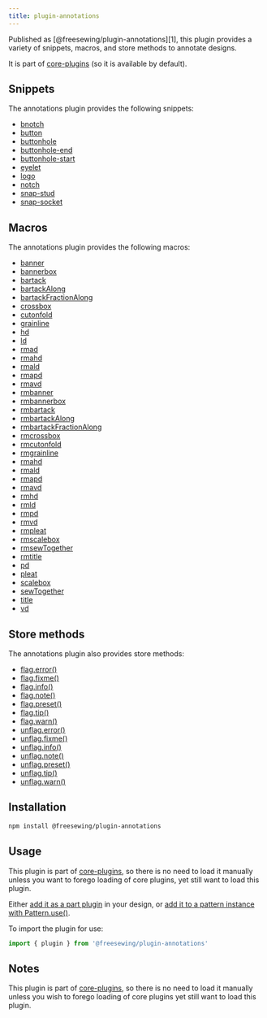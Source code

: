 ```yaml
---
title: plugin-annotations
---
```


Published as [@freesewing/plugin-annotations][1], this plugin provides a
variety of snippets, macros, and store methods to annotate designs. 

It is part of [core-plugins](/reference/plugins/core) (so it is available by default).

## Snippets
The annotations plugin provides the following snippets:

- [bnotch](/reference/snippets/button)
- [button](/reference/snippets/button)
- [buttonhole](/reference/snippets/button)
- [buttonhole-end](/reference/snippets/button)
- [buttonhole-start](/reference/snippets/button)
- [eyelet](/reference/snippets/eyelet)
- [logo](/reference/snippets/logo)
- [notch](/reference/snippets/button)
- [snap-stud](/reference/snippets/snap-stud)
- [snap-socket](/reference/snippets/snap-socket)

## Macros
The annotations plugin provides the following macros:

- [banner](/reference/macros/banner)
- [bannerbox](/reference/macros/bannerbox)
- [bartack](/reference/macros/bartack)
- [bartackAlong](/reference/macros/bartackalong)
- [bartackFractionAlong](/reference/macros/bartackfractionalong)
- [crossbox](/reference/macros/crossbox)
- [cutonfold](/reference/macros/cutonfold)
- [grainline](/reference/macros/grainline)
- [hd](/reference/macros/hd)
- [ld](/reference/macros/ld)
- [rmad](/reference/macros/rmad)
- [rmahd](/reference/macros/rmahd)
- [rmald](/reference/macros/rmald)
- [rmapd](/reference/macros/rmapd)
- [rmavd](/reference/macros/rmavd)
- [rmbanner](/reference/macros/rmbanner)
- [rmbannerbox](/reference/macros/rmbannerbox)
- [rmbartack](/reference/macros/rmbartack)
- [rmbartackAlong](/reference/macros/rmbartackalong)
- [rmbartackFractionAlong](/reference/macros/rmbartackfractionalong)
- [rmcrossbox](/reference/macros/rmcrossbox)
- [rmcutonfold](/reference/macros/rmcutonfold)
- [rmgrainline](/reference/macros/rmgrainline)
- [rmahd](/reference/macros/rmahd)
- [rmald](/reference/macros/rmald)
- [rmapd](/reference/macros/rmapd)
- [rmavd](/reference/macros/rmavd)
- [rmhd](/reference/macros/rmhd)
- [rmld](/reference/macros/rmld)
- [rmpd](/reference/macros/rmpd)
- [rmvd](/reference/macros/rmvd)
- [rmpleat](/reference/macros/rmpleat)
- [rmscalebox](/reference/macros/rmscalebox)
- [rmsewTogether](/reference/macros/rmsewtogether)
- [rmtitle](/reference/macros/rmtitle)
- [pd](/reference/macros/pd)
- [pleat](/reference/macros/pleat)
- [scalebox](/reference/macros/scalebox)
- [sewTogether](/reference/macros/sewtogether)
- [title](/reference/macros/title)
- [vd](/reference/macros/vd)

## Store methods
The annotations plugin also provides store methods:

- [flag.error()](/reference/store-methods/flag.error)
- [flag.fixme()](/reference/store-methods/flag.fixme)
- [flag.info()](/reference/store-methods/flag.info)
- [flag.note()](/reference/store-methods/flag.note)
- [flag.preset()](/reference/store-methods/flag.preset)
- [flag.tip()](/reference/store-methods/flag.tip)
- [flag.warn()](/reference/store-methods/flag.warn)
- [unflag.error()](/reference/store-methods/unflag.error)
- [unflag.fixme()](/reference/store-methods/unflag.fixme)
- [unflag.info()](/reference/store-methods/unflag.info)
- [unflag.note()](/reference/store-methods/unflag.note)
- [unflag.preset()](/reference/store-methods/unflag.preset)
- [unflag.tip()](/reference/store-methods/unflag.tip)
- [unflag.warn()](/reference/store-methods/unflag.warn)

## Installation

```sh
npm install @freesewing/plugin-annotations
```

## Usage

<Note>

This plugin is part of [core-plugins](/reference/plugins/core), so there is no
need to load it manually unless you want to forego loading of core plugins,
yet still want to load this plugin.

</Note>

Either [add it as a part plugin](/reference/api/part/config/plugins) in your
design, or [add it to a pattern instance with
Pattern.use()](/reference/api/pattern/use).

To import the plugin for use:
```js
import { plugin } from '@freesewing/plugin-annotations'
```

## Notes

This plugin is part of [core-plugins](/reference/plugins/core),
so there is no need to load it manually unless you wish to forego
loading of core plugins yet still want to load this plugin.

